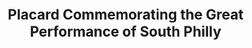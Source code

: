 ---
pid: MP68
title: Placard Commemorating the Great Performance of South Philly
location_transcription: In front of homes where entertainers grew up
zipcode: '19145'
outside_phl: 
neighborhood: Passyunk
age: '56'
age_range: 50-59
instagram: 
image_file_name: MP_68.jpg
proposal_transcription: |-
  Fabian
  Sherman Hemsury
  Ruchard Rounotree
  Bobby Rydel
  Chubby Checker
topic: Art,Music
topic_summary: 0, 0
type: Plaque
keywords_other: Entertainers; Performers
credit: Dominick Lucente
image_labels: A sign with the names on it.
twitter: 
facebook: 
permalink: "/monuments/mp68/"
layout: item-page
---